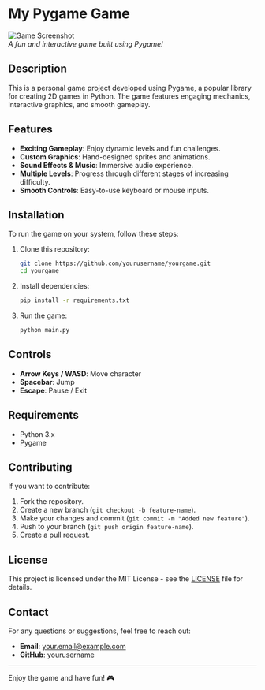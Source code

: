 # My Pygame Game

![Game Screenshot](screenshot.png)  
*A fun and interactive game built using Pygame!*

## Description
This is a personal game project developed using Pygame, a popular library for creating 2D games in Python. The game features engaging mechanics, interactive graphics, and smooth gameplay.

## Features
- **Exciting Gameplay**: Enjoy dynamic levels and fun challenges.
- **Custom Graphics**: Hand-designed sprites and animations.
- **Sound Effects & Music**: Immersive audio experience.
- **Multiple Levels**: Progress through different stages of increasing difficulty.
- **Smooth Controls**: Easy-to-use keyboard or mouse inputs.

## Installation
To run the game on your system, follow these steps:

1. Clone this repository:
   ```sh
   git clone https://github.com/yourusername/yourgame.git
   cd yourgame
   ```
2. Install dependencies:
   ```sh
   pip install -r requirements.txt
   ```
3. Run the game:
   ```sh
   python main.py
   ```

## Controls
- **Arrow Keys / WASD**: Move character
- **Spacebar**: Jump
- **Escape**: Pause / Exit

## Requirements
- Python 3.x
- Pygame

## Contributing
If you want to contribute:
1. Fork the repository.
2. Create a new branch (`git checkout -b feature-name`).
3. Make your changes and commit (`git commit -m "Added new feature"`).
4. Push to your branch (`git push origin feature-name`).
5. Create a pull request.

## License
This project is licensed under the MIT License - see the [LICENSE](LICENSE) file for details.

## Contact
For any questions or suggestions, feel free to reach out:
- **Email**: your.email@example.com
- **GitHub**: [yourusername](https://github.com/yourusername)

---
Enjoy the game and have fun! 🎮

